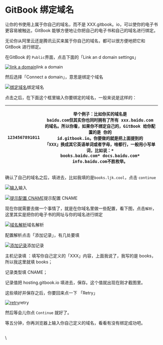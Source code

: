 # GitBook 绑定域名

让你的书使用上属于你自己的域名，而不是 XXX.gitbook。io，可以使你的电子书更容易被触达，GitBook 能够方便地让你把自己的电子书和自己的域名进行绑定。

无论你从阿里云还是腾讯云买来属于你自己的域名，都可以很方便地把它和 GitBook 进行绑定。

在GitBook 的 `Public`界面，点击下面的「Link an d domain settings」

[![link a domain](https://cdn.ljk.cool/202201142132253.png)](https://cdn.ljk.cool/202201142132253.png)link a domain

然后选择「Connect a domain」，意思是绑定个域名

[![绑定域名](https://cdn.ljk.cool/202201142141551.png)](https://cdn.ljk.cool/202201142141551.png)绑定域名

点击之后，在下面这个框里输入你要绑定的域名，一般来说是这样的：

| <pre><code>1234567891011</code></pre> | <pre><code>举个例子：比如你买的域名是 baidu.com但其实你也同时拥有了所有 xxx.baidu.com 的域名。所以你看，如果你不绑定自己的，GitBook 给你配置的是 你的 id.gitbook.io。你要做的就是把上面提到的 「XXX」换成其它英语单词或者字母，啥都行，一般用小写单词，比如说：* books.baidu.com* docs.baidu.com* info.baidu.com不胜枚举。</code></pre> |
| ------------------------------------- | ---------------------------------------------------------------------------------------------------------------------------------------------------------------------------------------------------------------------------------- |

确认了自己的域名之后，填进去，比如我填的是`books.ljk.cool`，点击 `continue`

[![输入](https://cdn.ljk.cool/202201142143255.png)](https://cdn.ljk.cool/202201142143255.png)输入

[![提示配置 CNAME](https://cdn.ljk.cool/202201142149133.png)](https://cdn.ljk.cool/202201142149133.png)提示配置 CNAME

现在你就需要去做一个事情了，就是在你域名里做一些配置，看下图，点击`解析`，这里其实是把你的电子书的网址与你的域名进行绑定

[![域名解析](https://cdn.ljk.cool/202201142139135.png)](https://cdn.ljk.cool/202201142139135.png)域名解析

配置解析点击「添加记录」，有几处要填

[![添加记录](https://cdn.ljk.cool/202201142150206.png)](https://cdn.ljk.cool/202201142150206.png)添加记录

主机记录填 ：填写你自己定义的「XXX」内容，上面我说了，我写的是 books，所以我这里就填 books；

记录类型填 CNAME；

记录值把 hosting.gitbook.io 填进去，保存。这个值就出现在刚才截图里。

这些填好并保存之后，你要回来点一下 「Retry」

[![retry](https://cdn.ljk.cool/202201142153350.png)](https://cdn.ljk.cool/202201142153350.png)retry

然后等会儿你点 `Continue` 就好了。

等五分钟，你再浏览器上输入你自己定义的域名，看看有没有绑定成功吧。

\
\
